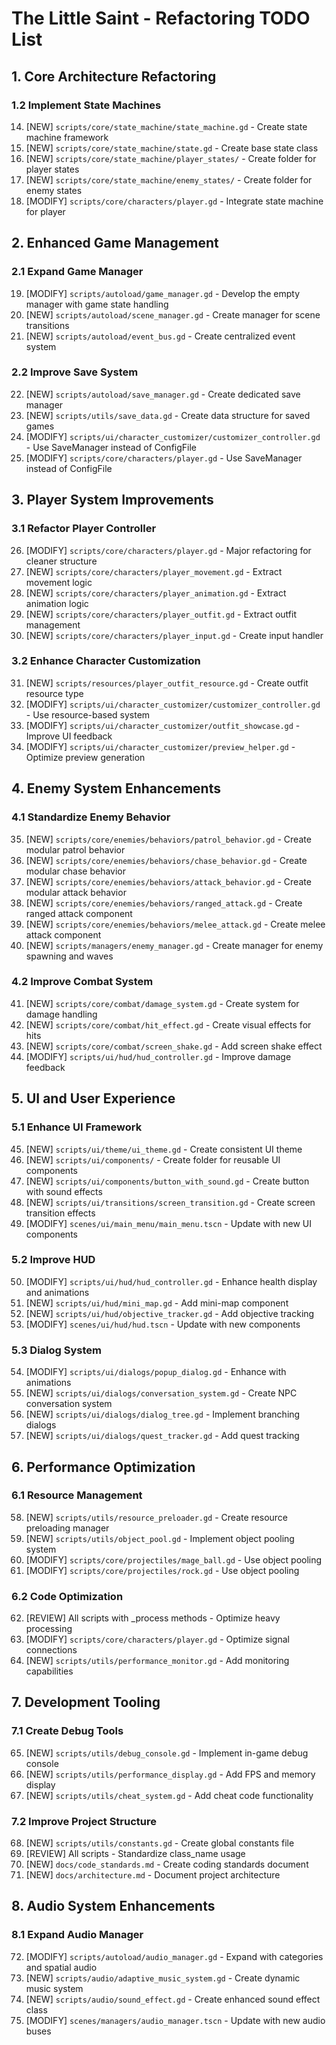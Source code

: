 # The Little Saint - Refactoring TODO List

## 1. Core Architecture Refactoring

### 1.2 Implement State Machines
14. [NEW] `scripts/core/state_machine/state_machine.gd` - Create state machine framework
15. [NEW] `scripts/core/state_machine/state.gd` - Create base state class
16. [NEW] `scripts/core/state_machine/player_states/` - Create folder for player states
17. [NEW] `scripts/core/state_machine/enemy_states/` - Create folder for enemy states
18. [MODIFY] `scripts/core/characters/player.gd` - Integrate state machine for player

## 2. Enhanced Game Management

### 2.1 Expand Game Manager
19. [MODIFY] `scripts/autoload/game_manager.gd` - Develop the empty manager with game state handling
20. [NEW] `scripts/autoload/scene_manager.gd` - Create manager for scene transitions
21. [NEW] `scripts/autoload/event_bus.gd` - Create centralized event system

### 2.2 Improve Save System
22. [NEW] `scripts/autoload/save_manager.gd` - Create dedicated save manager
23. [NEW] `scripts/utils/save_data.gd` - Create data structure for saved games
24. [MODIFY] `scripts/ui/character_customizer/customizer_controller.gd` - Use SaveManager instead of ConfigFile
25. [MODIFY] `scripts/core/characters/player.gd` - Use SaveManager instead of ConfigFile

## 3. Player System Improvements

### 3.1 Refactor Player Controller
26. [MODIFY] `scripts/core/characters/player.gd` - Major refactoring for cleaner structure
27. [NEW] `scripts/core/characters/player_movement.gd` - Extract movement logic
28. [NEW] `scripts/core/characters/player_animation.gd` - Extract animation logic
29. [NEW] `scripts/core/characters/player_outfit.gd` - Extract outfit management
30. [NEW] `scripts/core/characters/player_input.gd` - Create input handler

### 3.2 Enhance Character Customization
31. [NEW] `scripts/resources/player_outfit_resource.gd` - Create outfit resource type
32. [MODIFY] `scripts/ui/character_customizer/customizer_controller.gd` - Use resource-based system
33. [MODIFY] `scripts/ui/character_customizer/outfit_showcase.gd` - Improve UI feedback
34. [MODIFY] `scripts/ui/character_customizer/preview_helper.gd` - Optimize preview generation

## 4. Enemy System Enhancements

### 4.1 Standardize Enemy Behavior
35. [NEW] `scripts/core/enemies/behaviors/patrol_behavior.gd` - Create modular patrol behavior
36. [NEW] `scripts/core/enemies/behaviors/chase_behavior.gd` - Create modular chase behavior
37. [NEW] `scripts/core/enemies/behaviors/attack_behavior.gd` - Create modular attack behavior
38. [NEW] `scripts/core/enemies/behaviors/ranged_attack.gd` - Create ranged attack component
39. [NEW] `scripts/core/enemies/behaviors/melee_attack.gd` - Create melee attack component
40. [NEW] `scripts/managers/enemy_manager.gd` - Create manager for enemy spawning and waves

### 4.2 Improve Combat System
41. [NEW] `scripts/core/combat/damage_system.gd` - Create system for damage handling
42. [NEW] `scripts/core/combat/hit_effect.gd` - Create visual effects for hits
43. [NEW] `scripts/core/combat/screen_shake.gd` - Add screen shake effect
44. [MODIFY] `scripts/ui/hud/hud_controller.gd` - Improve damage feedback

## 5. UI and User Experience

### 5.1 Enhance UI Framework
45. [NEW] `scripts/ui/theme/ui_theme.gd` - Create consistent UI theme
46. [NEW] `scripts/ui/components/` - Create folder for reusable UI components
47. [NEW] `scripts/ui/components/button_with_sound.gd` - Create button with sound effects
48. [NEW] `scripts/ui/transitions/screen_transition.gd` - Create screen transition effects
49. [MODIFY] `scenes/ui/main_menu/main_menu.tscn` - Update with new UI components

### 5.2 Improve HUD
50. [MODIFY] `scripts/ui/hud/hud_controller.gd` - Enhance health display and animations
51. [NEW] `scripts/ui/hud/mini_map.gd` - Add mini-map component
52. [NEW] `scripts/ui/hud/objective_tracker.gd` - Add objective tracking
53. [MODIFY] `scenes/ui/hud/hud.tscn` - Update with new components

### 5.3 Dialog System
54. [MODIFY] `scripts/ui/dialogs/popup_dialog.gd` - Enhance with animations
55. [NEW] `scripts/ui/dialogs/conversation_system.gd` - Create NPC conversation system
56. [NEW] `scripts/ui/dialogs/dialog_tree.gd` - Implement branching dialogs
57. [NEW] `scripts/ui/dialogs/quest_tracker.gd` - Add quest tracking

## 6. Performance Optimization

### 6.1 Resource Management
58. [NEW] `scripts/utils/resource_preloader.gd` - Create resource preloading manager
59. [NEW] `scripts/utils/object_pool.gd` - Implement object pooling system
60. [MODIFY] `scripts/core/projectiles/mage_ball.gd` - Use object pooling
61. [MODIFY] `scripts/core/projectiles/rock.gd` - Use object pooling

### 6.2 Code Optimization
62. [REVIEW] All scripts with _process methods - Optimize heavy processing
63. [MODIFY] `scripts/core/characters/player.gd` - Optimize signal connections
64. [NEW] `scripts/utils/performance_monitor.gd` - Add monitoring capabilities

## 7. Development Tooling

### 7.1 Create Debug Tools
65. [NEW] `scripts/utils/debug_console.gd` - Implement in-game debug console
66. [NEW] `scripts/utils/performance_display.gd` - Add FPS and memory display
67. [NEW] `scripts/utils/cheat_system.gd` - Add cheat code functionality

### 7.2 Improve Project Structure
68. [NEW] `scripts/utils/constants.gd` - Create global constants file
69. [REVIEW] All scripts - Standardize class_name usage
70. [NEW] `docs/code_standards.md` - Create coding standards document
71. [NEW] `docs/architecture.md` - Document project architecture

## 8. Audio System Enhancements

### 8.1 Expand Audio Manager
72. [MODIFY] `scripts/autoload/audio_manager.gd` - Expand with categories and spatial audio
73. [NEW] `scripts/audio/adaptive_music_system.gd` - Create dynamic music system
74. [NEW] `scripts/audio/sound_effect.gd` - Create enhanced sound effect class
75. [MODIFY] `scenes/managers/audio_manager.tscn` - Update with new audio buses